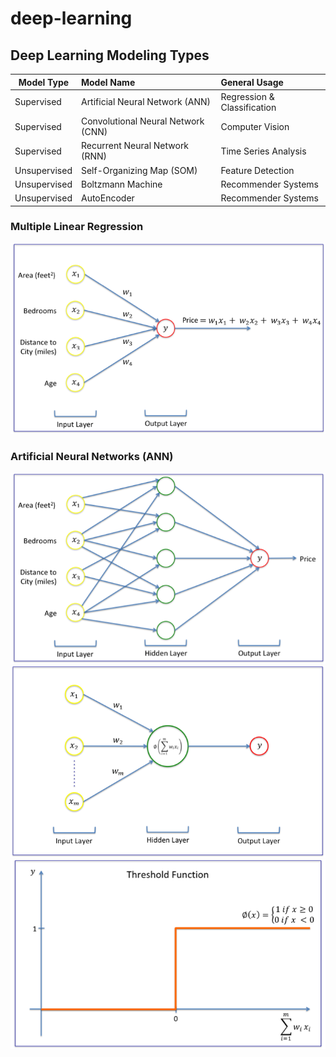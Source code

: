 # deep-learning

## Deep Learning Modeling Types

| Model Type |  Model Name | General Usage |
| ---------------------------------------- | :---  | :--- |
| Supervised | Artificial Neural Network (ANN) | Regression & Classification | 
| Supervised | Convolutional Neural Network (CNN) | Computer Vision |
| Supervised | Recurrent Neural Network (RNN) | Time Series Analysis  | 
| Unsupervised | Self-Organizing Map (SOM) | Feature Detection |
| Unsupervised | Boltzmann Machine | Recommender Systems |
| Unsupervised | AutoEncoder | Recommender Systems |

### Multiple Linear Regression

![Basis of ANN](/Images/basis_of_ANN.png?raw=true "Basis of Artificial Neural Networks (ANN)")

### Artificial Neural Networks (ANN)

![Simple ANN](/Images/simple_ANN.png?raw=true "Simple ANN")
![Summary of ANN](/Images/summary_of_ANN.png?raw=true "Summary of ANN")
![Threshold Activation Function](/Images/threshold_function.png?raw=true "Threshold Activation Function")

